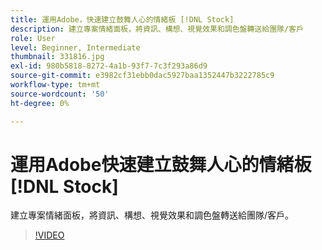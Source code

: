```yaml
---
title: 運用Adobe，快速建立鼓舞人心的情緒板 [!DNL Stock]
description: 建立專案情緒面板，將資訊、構想、視覺效果和調色盤轉送給團隊/客戶
role: User
level: Beginner, Intermediate
thumbnail: 331816.jpg
exl-id: 980b5818-8272-4a1b-93f7-7c3f293a86d9
source-git-commit: e3982cf31ebb0dac5927baa1352447b3222785c9
workflow-type: tm+mt
source-wordcount: '50'
ht-degree: 0%

---
```


# 運用Adobe快速建立鼓舞人心的情緒板 [!DNL Stock]

建立專案情緒面板，將資訊、構想、視覺效果和調色盤轉送給團隊/客戶。

>[!VIDEO](https://video.tv.adobe.com/v/331816?hidetitle=true)

